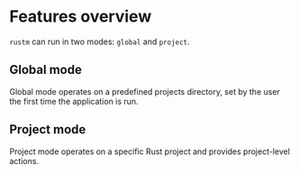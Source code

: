# Features overview

`rustm` can run in two modes: `global` and `project`.

## Global mode

Global mode operates on a predefined projects directory, set by the user the first time the application is run.

## Project mode

Project mode operates on a specific Rust project and provides project-level actions.
